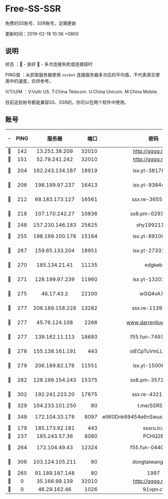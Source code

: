 # Free-SS-SSR

免费的SS账号、SSR账号，定期更新

更新时间：2019-02-18 10:36 +0800

## 说明

状态     ：🙂 - 良好 🙁 - 多次连接失败或连接超时

PING值   ：从抓取服务器使用 `socket` 连接服务器多次后的平均值，不代表真实使用中的速度，仅供参考。

V/T/U/M  ：V:Vultr US. T:China Telecom. U:China Unicom. M:China Mobile.

目前这些账号都是兼容SS、SSR的，你可以在两个软件中使用。

## 账号

|-|PING|服务器|端口|密码|加密方式|区域|V/T/U/M|
|:----:|:----:|:-----:|-----:|:----:|:----:|:----:|:----:|
|🙂|142|13.251.38.209|32010|http://gggg.rocks|chacha20|SG|10↑/9↑/10↑/9↑|
|🙂|151|52.79.241.242|32010|http://gggg.rocks|chacha20|KR|8↑/8↑/9↑/8↑|
|🙂|204|162.243.134.187|18919|isx.yt-38178502|aes-256-cfb|US|6↑/7↑/6↑/7↑|
|🙂|206|198.199.97.237|16413|isx.yt-93844031|aes-256-cfb|US|6↑/7↑/6↑/7↑|
|🙂|212|68.183.173.127|16561|ssx.re-36552338|aes-256-cfb|US|10↑/10↑/10↑/10↑|
|🙂|218|107.170.242.27|10836|ss8.pm-02934993|aes-256-cfb|US|10↑/10↑/10↑/10↑|
|🙂|248|157.230.146.183|25625|shy19921124|rc4-md5|US|10↑/10↑/10↑/10↑|
|🙂|255|198.199.100.178|15164|isx.yt-89100403|aes-256-cfb|US|6↑/7↑/6↑/7↑|
|🙂|267|159.65.133.204|18951|isx.yt-27331929|aes-256-cfb|SG|6↑/7↑/6↑/7↑|
|🙂|270|185.134.21.41|11135|edgkeb|aes-256-cfb|GB|10↑/10↑/10↑/10↑|
|🙂|271|128.199.97.239|11960|isx.yt-13201034|aes-256-cfb|SG|6↑/7↑/6↑/7↑|
|🙂|275|46.17.43.2|22100|wGQ4vA7D|aes-256-gcm|RU|5↓/10↑/10↑/10↑|
|🙂|277|206.189.158.228|13282|ssx.re-11397366|aes-256-cfb|SG|10↑/10↑/10↑/10↑|
|🙂|277|45.76.124.108|2266|www.darrenliuwei.com|aes-256-cfb|AU|6↑/7↑/6↑/7↑|
|🙂|277|139.162.11.113|18693|f55.fun-74935090|aes-256-cfb|SG|10↑/10↑/10↑/10↑|
|🙂|278|155.138.161.191|443|oiECpTuVmLLxk4Ts|aes-256-cfb|US|8↑/10↑/10↑/10↑|
|🙂|279|206.189.82.176|11551|isx.yt-15006347|aes-256-cfb|SG|6↑/7↑/6↑/7↑|
|🙂|282|128.199.154.243|15375|ss8.pm-35729941|aes-256-cfb|SG|10↑/10↑/10↑/10↑|
|🙂|302|192.241.223.20|17675|ssx.re-43211385|aes-256-cfb|US|10↑/10↑/10↑/10↑|
|🙂|329|104.233.101.250|80|t.me/SSRSUB|rc4-md5|CA|10↑/10↑/10↑/10↑|
|🙂|349|172.104.33.178|8097|eIW0Dnk69454e6nSwuspv9DmS201tQ0D|aes-256-cfb|SG|10↑/10↑/10↑/10↑|
|🙂|179|185.173.92.181|443|sssru.icu|rc4-md5|RU|10↑/10↑/10↑/10↑|
|🙂|237|185.243.57.36|8080|PCHQ2E|rc4-md5|US|9↑/10↑/9↑/9↑|
|🙂|264|172.104.49.43|12324|f55.fun-04402862|aes-256-cfb|SG|10↑/10↑/10↑/10↑|
|🙂|306|103.124.105.211|80|dongtaiwang.com|aes-256-cfb|US|10↑/10↑/10↑/10↑|
|🙁|265|91.189.187.148|80|1997|chacha20|US|10↑/10↑/10↑/10↑|
|🙁|0|35.166.99.139|32010|http://gggg.rocks|chacha20|US|10↑/10↑/10↑/10↑|
|🙁|0|46.29.162.46|1026|91vpn.cf|rc4-md5|RU|9↑/9↑/10↑/10↑|
